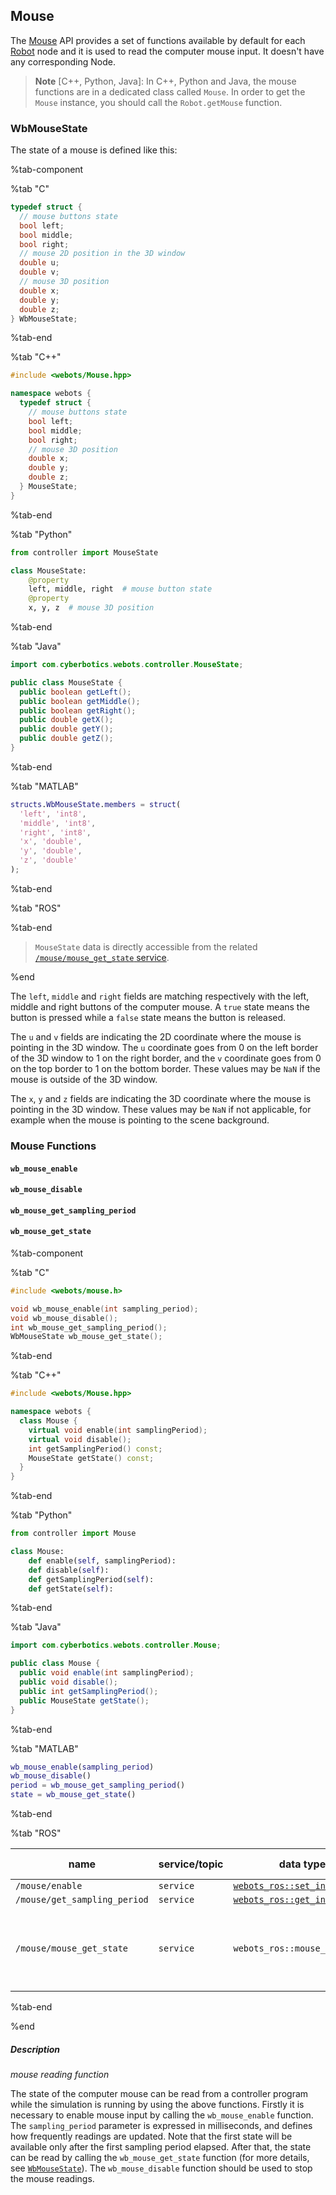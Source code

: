 ## Mouse

The [Mouse](#mouse) API provides a set of functions available by default for each [Robot](robot.md) node and it is used to read the computer mouse input.
It doesn't have any corresponding Node.

> **Note** [C++, Python, Java]: In C++, Python and Java, the mouse functions are in a dedicated class called `Mouse`.
In order to get the `Mouse` instance, you should call the `Robot.getMouse` function.

### WbMouseState

The state of a mouse is defined like this:

%tab-component

%tab "C"

```c
typedef struct {
  // mouse buttons state
  bool left;
  bool middle;
  bool right;
  // mouse 2D position in the 3D window
  double u;
  double v;
  // mouse 3D position
  double x;
  double y;
  double z;
} WbMouseState;
```
%tab-end

%tab "C++"

```cpp
#include <webots/Mouse.hpp>

namespace webots {
  typedef struct {
    // mouse buttons state
    bool left;
    bool middle;
    bool right;
    // mouse 3D position
    double x;
    double y;
    double z;
  } MouseState;
}
```

%tab-end

%tab "Python"

```python
from controller import MouseState

class MouseState:
    @property
    left, middle, right  # mouse button state
    @property
    x, y, z  # mouse 3D position
```

%tab-end

%tab "Java"

```java
import com.cyberbotics.webots.controller.MouseState;

public class MouseState {
  public boolean getLeft();
  public boolean getMiddle();
  public boolean getRight();
  public double getX();
  public double getY();
  public double getZ();
}
```

%tab-end

%tab "MATLAB"

```matlab
structs.WbMouseState.members = struct(
  'left', 'int8',
  'middle', 'int8',
  'right', 'int8',
  'x', 'double',
  'y', 'double',
  'z', 'double'
);
```

%tab-end

%tab "ROS"

%tab-end

> `MouseState` data is directly accessible from the related [`/mouse/mouse_get_state` service](#wb_mouse_enable).

%end

The `left`, `middle` and `right` fields are matching respectively with the left, middle and right buttons of the computer mouse.
A `true` state means the button is pressed while a `false` state means the button is released.

The `u` and `v` fields are indicating the 2D coordinate where the mouse is pointing in the 3D window.
The `u` coordinate goes from 0 on the left border of the 3D window to 1 on the right border, and the `v` coordinate goes from 0 on the top border to 1 on the bottom border.
These values may be `NaN` if the mouse is outside of the 3D window.

The `x`, `y` and `z` fields are indicating the 3D coordinate where the mouse is pointing in the 3D window.
These values may be `NaN` if not applicable, for example when the mouse is pointing to the scene background.

### Mouse Functions

#### `wb_mouse_enable`
#### `wb_mouse_disable`
#### `wb_mouse_get_sampling_period`
#### `wb_mouse_get_state`

%tab-component

%tab "C"

```c
#include <webots/mouse.h>

void wb_mouse_enable(int sampling_period);
void wb_mouse_disable();
int wb_mouse_get_sampling_period();
WbMouseState wb_mouse_get_state();
```

%tab-end

%tab "C++"

```cpp
#include <webots/Mouse.hpp>

namespace webots {
  class Mouse {
    virtual void enable(int samplingPeriod);
    virtual void disable();
    int getSamplingPeriod() const;
    MouseState getState() const;
  }
}
```

%tab-end

%tab "Python"

```python
from controller import Mouse

class Mouse:
    def enable(self, samplingPeriod):
    def disable(self):
    def getSamplingPeriod(self):
    def getState(self):
```

%tab-end

%tab "Java"

```java
import com.cyberbotics.webots.controller.Mouse;

public class Mouse {
  public void enable(int samplingPeriod);
  public void disable();
  public int getSamplingPeriod();
  public MouseState getState();
}
```

%tab-end

%tab "MATLAB"

```matlab
wb_mouse_enable(sampling_period)
wb_mouse_disable()
period = wb_mouse_get_sampling_period()
state = wb_mouse_get_state()
```

%tab-end

%tab "ROS"

| name | service/topic | data type | data type definition |
| --- | --- | --- | --- |
| `/mouse/enable` | `service` | [`webots_ros::set_int`](ros-api.md#common-services) | |
| `/mouse/get_sampling_period` | `service` | [`webots_ros::get_int`](ros-api.md#common-services) | |
| `/mouse/mouse_get_state` | `service` | `webots_ros::mouse_get_state` | `uint8 ask`<br/>`---`<br/>`uint8 x`<br/>`uint8 y`<br/>`uint8 z`<br/>`float64 x`<br/>`float64 y`<br/>`float64 z` |

%tab-end

%end

##### Description

*mouse reading function*

The state of the computer mouse can be read from a controller program while the simulation is running by using the above functions.
Firstly it is necessary to enable mouse input by calling the `wb_mouse_enable` function.
The `sampling_period` parameter is expressed in milliseconds, and defines how frequently readings are updated.
Note that the first state will be available only after the first sampling period elapsed.
After that, the state can be read by calling the `wb_mouse_get_state` function (for more details, see [`WbMouseState`](#wbmousestate)).
The `wb_mouse_disable` function should be used to stop the mouse readings.
